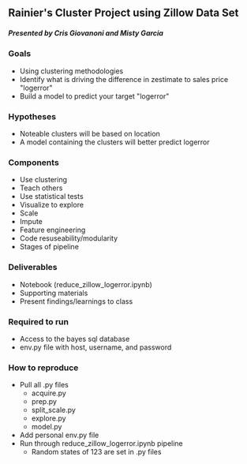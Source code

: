 ## Rainier's Cluster Project using Zillow Data Set
##### Presented by Cris Giovanoni and Misty Garcia

### Goals
- Using clustering methodologies
- Identify what is driving the difference in zestimate to sales price "logerror"
- Build a model to predict your target "logerror"

### Hypotheses
- Noteable clusters will be based on location
- A model containing the clusters will better predict logerror

### Components
- Use clustering
- Teach others
- Use statistical tests
- Visualize to explore
- Scale
- Impute
- Feature engineering
- Code resuseability/modularity
- Stages of pipeline

### Deliverables
- Notebook (reduce_zillow_logerror.ipynb)
- Supporting materials
- Present findings/learnings to class

### Required to run
- Access to the bayes sql database
- env.py file with host, username, and password

### How to reproduce
- Pull all .py files
    - acquire.py
    - prep.py
    - split_scale.py
    - explore.py
    - model.py
- Add personal env.py file
- Run through reduce_zillow_logerror.ipynb pipeline
    - Random states of 123 are set in .py files

